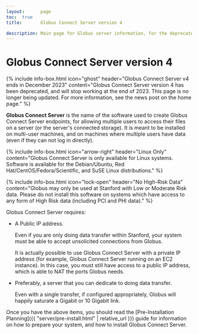 ```yaml
---
layout:      page
toc:  true
title:       Globus Connect Server version 4

description: Main page for Globus server information, for the deprecated version 4.
---
```


# Globus Connect Server version 4

{% include info-box.html
   icon="ghost"
   header="Globus Connect Server v4 ends in December 2023"
   content="Globus Connect Server version 4 has been deprecated, and will stop working at the end of 2023.  This page is no longer being updated.  For more information, see the news post on the home page."
%}

<b>Globus Connect Server</b> is the name of the software used to create Globus
Connect Server endpoints, for allowing multiple users to access their files on
a server (or the server's connected storage).  It is meant to be installed on
multi-user machines, and on machines where multiple users have data (even if
they can not log in directly).

{% include info-box.html
   icon="arrow-right"
   header="Linux Only"
   content="Globus Connect Server is only available for Linux systems.  Software is available for the Debian/Ubuntu, Red Hat/CentOS/Fedora/Scientific, and SuSE Linux distributions."
%}

{% include info-box.html
   icon="lock-open"
   header="No High-Risk Data"
   content="Globus may only be used at Stanford with Low or Moderate Risk data.
   Please do not install this software on systems which have access to any form
   of High Risk data (including PCI and PHI data)."
%}

Globus Connect Server requires:

* A Public IP address.

  Even if you are only doing data transfer within Stanford, your system must be
  able to accept unsolicited connections from Globus.

  It is actually possible to use Globus Connect Server with a private IP
  address (for example, Globus Connect Server running on an EC2 instance).
  In this case, you must still have access to a public IP address, which is
  able to NAT the ports Globus needs.

* Preferably, a server that you can dedicate to doing data transfer.

  Even with a single transfer, if configured appropriately, Globus will happily
  saturate a Gigabit or 10 Gigabit link.

Once you have the above items, you should read the [Pre-Installation Planning]({{ "server/pre-install.html" | relative_url }}) guide for information
on how to prepare your system, and how to install Globus Connect Server.




